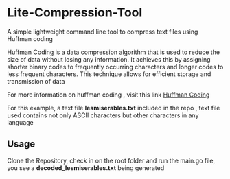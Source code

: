 # Lite-Compression-Tool

A simple lightweight command line tool to compress text files using Huffman coding

Huffman Coding is a data compression algorithm that is used to reduce the size of data without losing any information. It achieves this by assigning shorter binary codes to frequently occurring characters and longer codes to less frequent characters. This technique allows for efficient storage and transmission of data

For more information on huffman coding , visit this link [Huffman Coding](https://en.wikipedia.org/wiki/Huffman_coding)


For this example, a text file **lesmiserables.txt** included in the repo , text file used contains not only ASCII characters but other characters in any language

## Usage
Clone the Repository, check in on the root folder and run the main.go file, you see a **decoded_lesmiserables.txt** being generated